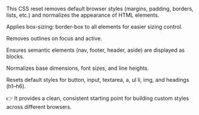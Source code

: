 This CSS reset removes default browser styles (margins, padding, borders, lists, etc.) and normalizes the appearance of HTML elements.

Applies box-sizing: border-box to all elements for easier sizing control.

Removes outlines on focus and active.

Ensures semantic elements (nav, footer, header, aside) are displayed as blocks.

Normalizes base dimensions, font sizes, and line heights.

Resets default styles for button, input, textarea, a, ul li, img, and headings (h1–h6).

👉 It provides a clean, consistent starting point for building custom styles across different browsers.
